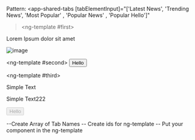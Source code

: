 Pattern:
<app-shared-tabs [tabElementInput]="['Latest News', 'Trending News', 'Most Popular' , 'Popular News' , 'Popular Hello']"

> <ng-template #first>

<p>Lorem Ipsum dolor sit amet</p>
<img src="" alt="image">

  </ng-template>

<ng-template #second>
<button> Hello </button>
</ng-template>

<ng-template #third>

<p>
Simple Text
</p>
</ng-template>
<ng-template #fourth>
  <p>
  Simple Text222
  </p>
  </ng-template>
  <ng-template #fifth>
    <div>
      <button disabled="disabled">Hello</button>
    </div>
  </ng-template>
</app-shared-tabs>

--Create Array of Tab Names
-- Create ids for ng-template
-- Put your component in the ng-template
